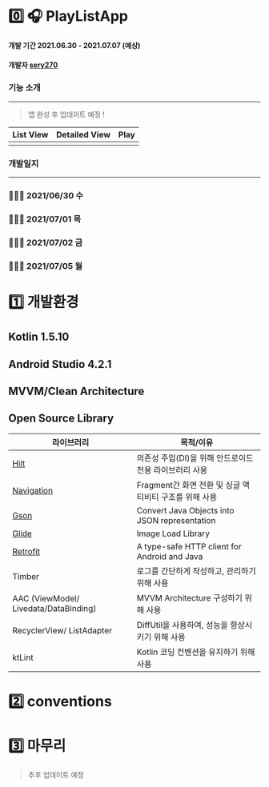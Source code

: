 # 0️⃣ 🎧 PlayListApp

#### 개발 기간 2021.06.30 - 2021.07.07 (예상) 

#### 개발자 [sery270](https://github.com/sery270) 

### 기능 소개 

------

> 앱 완성 후 업데이트 예정 ! 

| List View | Detailed View | Play |
| :-------: | :-----------: | :--: |
|           |               |      |

### 개발일지 

------

### 👩🏻‍💻 2021/06/30 수

### 👩🏻‍💻 2021/07/01 목

### 👩🏻‍💻 2021/07/02 금

### 👩🏻‍💻 2021/07/05 월

# 1️⃣ 개발환경

## Kotlin 1.5.10

## Android Studio 4.2.1

## MVVM/Clean Architecture 

## Open Source Library

| 라이브러리                                                   | 목적/이유                                              |
| ------------------------------------------------------------ | ------------------------------------------------------ |
| [Hilt](https://developer.android.com/jetpack/androidx/releases/hilt) | 의존성 주입(DI)을 위해 안드로이드 전용 라이브러리 사용 |
| [Navigation](https://developer.android.com/jetpack/androidx/releases/navigation) | Fragment간 화면 전환 및 싱글 액티비티 구조를 위해 사용 |
| [Gson](https://github.com/google/gson)                       | Convert Java Objects into JSON representation          |
| [Glide](https://github.com/bumptech/glide)                   | Image Load Library                                     |
| [Retrofit](https://square.github.io/retrofit/)               | A type-safe HTTP client for Android and Java           |
| Timber                                                       | 로그를 간단하게 작성하고, 관리하기 위해 사용           |
| AAC (ViewModel/ Livedata/DataBinding)                        | MVVM Architecture 구성하기 위해 사용                   |
| RecyclerView/ ListAdapter                                    | DiffUtil을 사용하여, 성능을 향상시키기 위해 사용       |
| ktLint                                                       | Kotlin 코딩 컨벤션을 유지하기 위해 사용                |

# 2️⃣ conventions



# 3️⃣ 마무리

>  추후 업데이트 예정

